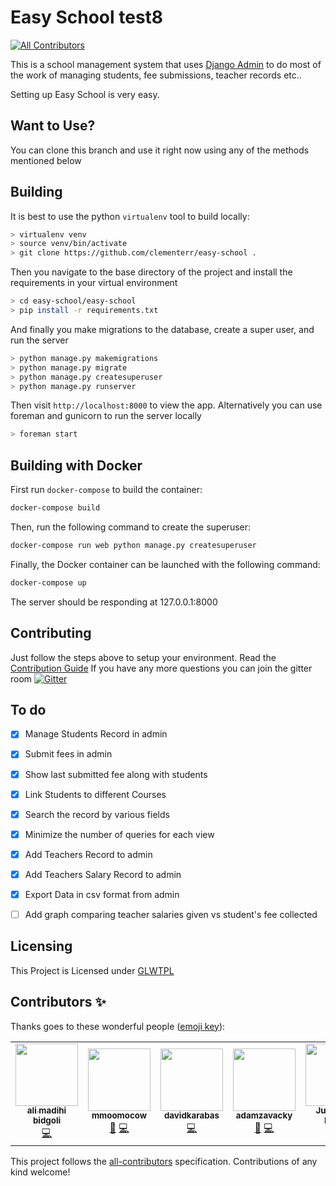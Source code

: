 # Easy School test8
<!-- ALL-CONTRIBUTORS-BADGE:START - Do not remove or modify this section -->
[![All Contributors](https://img.shields.io/badge/all_contributors-6-orange.svg?style=flat-square)](#contributors-)
<!-- ALL-CONTRIBUTORS-BADGE:END -->

This is a school management system that uses
[Django Admin](https://www.google.com/search?client=opera&q=django+admin&sourceid=opera&ie=UTF-8&oe=UTF-8) to 
do most of the work of managing students, fee submissions, teacher records etc..

Setting up Easy School is very easy.
## Want to Use?
You can clone this branch and use it right now using any of the methods mentioned below

## Building

It is best to use the python `virtualenv` tool to build locally:

```bash
> virtualenv venv
> source venv/bin/activate
> git clone https://github.com/clementerr/easy-school .
```
Then you navigate to the base directory of the project and install the requirements in your virtual environment

```bash
> cd easy-school/easy-school
> pip install -r requirements.txt
```
And finally you make migrations to the database, create a super user, and run the server
```bash
> python manage.py makemigrations
> python manage.py migrate
> python manage.py createsuperuser
> python manage.py runserver
```

Then visit `http://localhost:8000` to view the app. Alternatively you
can use foreman and gunicorn to run the server locally

```bash
> foreman start
```
## Building with Docker
First run `docker-compose` to build the container:

```bash
docker-compose build
```

Then, run the following command to create the superuser:

```bash
docker-compose run web python manage.py createsuperuser
```

Finally, the Docker container can be launched with the following command:

```bash
docker-compose up
```

The server should be responding at 127.0.0.1:8000


## Contributing

Just follow the steps above to setup your environment.
Read the [Contribution Guide](CONTRIBUTION.md)
If you have any more questions you can join the gitter room [![Gitter](https://badges.gitter.im/ZeroCoolHacker/community.svg)](https://gitter.im/ZeroCoolHacker/community?utm_source=badge&utm_medium=badge&utm_campaign=pr-badge)
## To do

- [x] Manage Students Record in admin
- [x] Submit fees in admin
- [x] Show last submitted fee along with students
- [x] Link Students to different Courses
- [x] Search the record by various fields
- [x] Minimize the number of queries for each view
- [x] Add Teachers Record to admin
- [x] Add Teachers Salary Record to admin
- [x] Export Data in csv format from admin
- [ ] Add graph comparing teacher salaries given vs student's fee collected


## Licensing
This Project is Licensed under [GLWTPL](LICENSE)

## Contributors ✨

Thanks goes to these wonderful people ([emoji key](https://allcontributors.org/docs/en/emoji-key)):

<!-- ALL-CONTRIBUTORS-LIST:START - Do not remove or modify this section -->
<!-- prettier-ignore-start -->
<!-- markdownlint-disable -->
<table>
  <tr>
    <td align="center"><a href="https://github.com/mrunderline"><img src="https://avatars2.githubusercontent.com/u/23085360?v=4" width="100px;" alt=""/><br /><sub><b>ali madihi bidgoli</b></sub></a><br /><a href="https://github.com/ZeroCoolHacker/easy-school/commits?author=mrunderline" title="Code">💻</a></td>
    <td align="center"><a href="https://github.com/mmoomocow"><img src="https://avatars1.githubusercontent.com/u/44288823?v=4" width="100px;" alt=""/><br /><sub><b>mmoomocow</b></sub></a><br /><a href="https://github.com/ZeroCoolHacker/easy-school/issues?q=author%3Ammoomocow" title="Bug reports">🐛</a> <a href="https://github.com/ZeroCoolHacker/easy-school/commits?author=mmoomocow" title="Code">💻</a></td>
    <td align="center"><a href="https://github.com/davidkarabas"><img src="https://avatars0.githubusercontent.com/u/56340850?v=4" width="100px;" alt=""/><br /><sub><b>davidkarabas</b></sub></a><br /><a href="https://github.com/ZeroCoolHacker/easy-school/commits?author=davidkarabas" title="Code">💻</a></td>
    <td align="center"><a href="https://github.com/adamzavacky"><img src="https://avatars3.githubusercontent.com/u/44172077?v=4" width="100px;" alt=""/><br /><sub><b>adamzavacky</b></sub></a><br /><a href="#design-adamzavacky" title="Design">🎨</a> <a href="https://github.com/ZeroCoolHacker/easy-school/commits?author=adamzavacky" title="Code">💻</a></td>
    <td align="center"><a href="https://github.com/jvdoorn"><img src="https://avatars1.githubusercontent.com/u/19390615?v=4" width="100px;" alt=""/><br /><sub><b>Julian van Doorn</b></sub></a><br /><a href="https://github.com/ZeroCoolHacker/easy-school/commits?author=jvdoorn" title="Code">💻</a></td>
    <td align="center"><a href="https://github.com/MohanChhabaria"><img src="https://avatars2.githubusercontent.com/u/63086398?v=4" width="100px;" alt=""/><br /><sub><b>Mohan Chhabaria</b></sub></a><br /><a href="#design-MohanChhabaria" title="Design">🎨</a> <a href="https://github.com/ZeroCoolHacker/easy-school/commits?author=MohanChhabaria" title="Code">💻</a></td>
  </tr>
</table>

<!-- markdownlint-enable -->
<!-- prettier-ignore-end -->
<!-- ALL-CONTRIBUTORS-LIST:END -->

This project follows the [all-contributors](https://github.com/all-contributors/all-contributors) specification. Contributions of any kind welcome!
